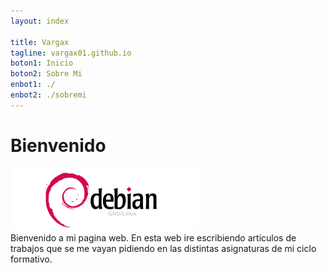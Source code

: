```yaml
---
layout: index

title: Vargax	
tagline: vargax01.github.io
boton1: Inicio
boton2: Sobre Mi
enbot1: ./
enbot2: ./sobremi
---
```


# Bienvenido
![debian](./img/debian_logo.png)
<br>
Bienvenido a mi pagina web. En esta web ire escribiendo articulos de trabajos que se 
me vayan pidiendo en las distintas  asignaturas  de mi ciclo formativo.

